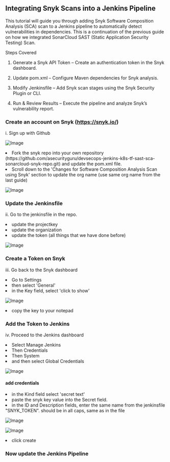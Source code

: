 ## Integrating Snyk Scans into a Jenkins Pipeline

This tutorial will guide you through adding Snyk Software Composition Analysis (SCA) scan to a Jenkins pipeline to automatically detect vulnerabilities in dependencies. This is a continuation of the previous guide on how we integrated SonarCloud SAST (Static Application Security Testing) Scan.


Steps Covered
1. Generate a Snyk API Token – Create an authentication token in the Snyk dashboard.

2. Update pom.xml – Configure Maven dependencies for Snyk analysis.

3. Modify Jenkinsfile – Add Snyk scan stages using the Snyk Security Plugin or CLI.

4. Run & Review Results – Execute the pipeline and analyze Snyk’s vulnerability report.

### Create an account on Snyk (https://snyk.io/)

i. Sign up with Github

![Image](https://github.com/user-attachments/assets/79df046f-8fa8-4022-bc59-f0178b78b920)

<li> Fork the snyk repo into your own repository (https://github.com/asecurityguru/devsecops-jenkins-k8s-tf-sast-sca-sonarcloud-snyk-repo.git) and update the pom.xml file.
<li>Scroll down to the 'Changes for Software Composition Analysis Scan using Snyk' section to update the org name (use same org name from the last guide)</li>

![Image](https://github.com/user-attachments/assets/7b3e0ff4-f30f-43b8-826d-4d9fa40d9bcb)
### Update the Jenkinsfile
ii. Go to the jenkinsfile in the repo.
<li>update the projectkey</li>
<li>update the organization</li>
<li>update the token (all things that we have done before)</li>

![Image](https://github.com/user-attachments/assets/d93c4699-d36e-49b7-afab-cbc98de53daa)
### Create a Token on Snyk
iii. Go back to the Snyk dashboard
<li>Go to Settings</li>
<li>then select 'General'</li>
<li>in the Key field, select 'click to show'</li>

![Image](https://github.com/user-attachments/assets/9631d9f2-9865-4cf3-80ec-4ea3c0ec9d50)
<li>copy the key to your notepad</li>

### Add the Token to Jenkins
iv. Proceed to the Jenkins dashboard
<li>Select Manage Jenkins</li>
<li>Then Credentials</li>
<li>Then System</li>
<li>and then select Global Credentials</li>

![Image](https://github.com/user-attachments/assets/6ef97fda-af5f-45ea-96d1-563215d9a6df)

#### add credentials
<li>in the Kind field select 'secret text'</li>
<li>paste the snyk key value into the Secret field.</li>
<li>in the ID and Description fields, enter the same name from the jenkinsfile "SNYK_TOKEN". should be in all caps, same as in the file</li>

![Image](https://github.com/user-attachments/assets/e5679a28-bc05-46bc-8f05-faeb6c63573c)

![Image](https://github.com/user-attachments/assets/a0f85c0e-cd8e-4627-8307-153de7745084)
<li>click create</li>

### Now update the Jenkins Pipeline



